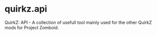 # quirkz.api
QuirkZ: API - A collection of usefull tool mainly used for the other QuirkZ mods for Project Zomboid.
